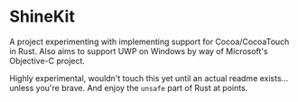 # ShineKit
A project experimenting with implementing support for Cocoa/CocoaTouch in Rust. Also aims to support UWP on Windows by way of Microsoft's Objective-C project.

Highly experimental, wouldn't touch this yet until an actual readme exists... unless you're brave. And enjoy the `unsafe` part of Rust at points.
